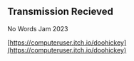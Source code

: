 ## Transmission Recieved 

No Words Jam 2023 

[https://computeruser.itch.io/doohickey](https://computeruser.itch.io/doohickey)
